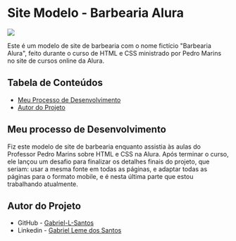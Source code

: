 # Site Modelo - Barbearia Alura

![](./gif/barbearia-alura.gif)

Este é um modelo de site de barbearia com o nome fictício "Barbearia Alura", feito durante o curso de HTML e CSS ministrado por Pedro Marins no site de cursos online da Alura.

## Tabela de Conteúdos

- [Meu Processo de Desenvolvimento](#meu-processo-de-desenvolvimento)
- [Autor do Projeto](#autor-do-projeto)

## Meu processo de Desenvolvimento

Fiz este modelo de site de barbearia enquanto assistia às aulas do Professor Pedro Marins sobre HTML e CSS na Alura. Após terminar o curso, ele lançou um desafio para finalizar os detalhes finais do projeto, que seriam: usar a mesma fonte em todas as páginas, e adaptar todas as páginas para o formato mobile, e é nesta última parte que estou trabalhando atualmente.

## Autor do Projeto

- GitHub - [Gabriel-L-Santos](https://github.com/Gabriel-L-Santos)
- Linkedin - [Gabriel Leme dos Santos](https://www.linkedin.com/in/gabriel-leme-dos-santos-7b220b197/)